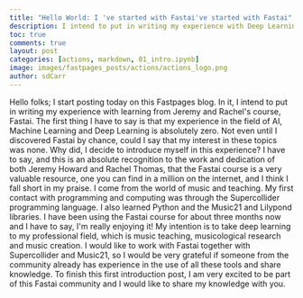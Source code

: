 ```yaml
---
title: "Hello World: I 've started with Fastai've started with Fastai"
description: I intend to put in writing my experience with Deep Learning from Jeremy and Rachel's course, Fastai.
toc: true
comments: true
layout: post
categories: [actions, markdown, 01_intro.ipynb]
image: images/fastpages_posts/actions/actions_logo.png
author: sdCarr
---
```



Hello folks;
I start posting today on this Fastpages blog. In it, I intend to put in writing my experience with learning from Jeremy and Rachel's course, Fastai.
The first thing I have to say is that my experience in the field of AI, Machine Learning and Deep Learning is absolutely zero. Not even until I discovered Fastai by chance, could I say that my interest in these topics was none. Why did, I decide to introduce myself in this experience? I have to say, and this is an absolute recognition to the work and dedication of both Jeremy Howard and Rachel Thomas, that the Fastai course is a very valuable resource, one you can find in a million on the internet, and I think I fall short in my praise.
I come from the world of music and teaching. My first contact with programming and computing was through the Supercollider programming language. I also learned Python and the Music21 and Lilypond libraries. 
I have been using the Fastai course for about three months now and I have to say, I'm really enjoying it! 
My intention is to take deep learning to my professional field, which is music teaching, musicological research and music creation. 
I would like to work with Fastai together with Supercollider and Music21, so I would be very grateful if someone from the community already has experience in the use of all these tools and share knowledge.
To finish this first introduction post, I am very excited to be part of this Fastai community and I would like to share my knowledge with you.


